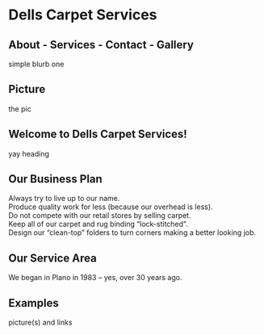 # Dells Carpet Services

## About - Services - Contact - Gallery

simple blurb one

## Picture

the pic

## Welcome to Dells Carpet Services!

yay heading

## Our Business Plan

Always try to live up to our name.   
Produce quality work for less (because our overhead is less).   
Do not compete with our retail stores by selling carpet.   
Keep all of our carpet and rug binding “lock-stitched".   
Design our “clean-top” folders to turn corners making a better looking job.   

## Our Service Area

We began in Plano in 1983 – yes, over 30 years ago.   

## Examples

picture(s) and links


